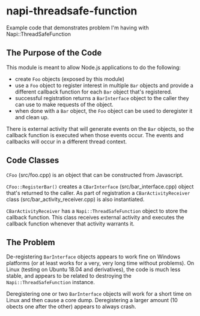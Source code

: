 # napi-threadsafe-function
Example code that demonstrates problem I'm having with Napi::ThreadSafeFunction

## The Purpose of the Code
This module is meant to allow Node.js applications to do the following:

- create `Foo` objects (exposed by this module)
- use a `Foo` object to register interest in multiple `Bar` objects and provide a different callback function for each `Bar` object that's registered.
- successful registration returns a `BarInterface` object to the caller they can use to make requests of the object.
- when done with a `Bar` object, the `Foo` object can be used to deregister it and clean up.

There is external activity that will generate events on the `Bar` objects, so the callback function is executed when those events occur.  The events and callbacks will occur in a different thread context.

## Code Classes

`CFoo` (src/foo.cpp) is an object that can be constructed from Javascript.

`CFoo::RegisterBar()` creates a `CBarInterface` (src/bar_interface.cpp) object that's returned to the caller. As part of registration a `CBarActivityReceiver` class (src/bar_activity_receiver.cpp) is also instantiated.

`CBarActivityReceiver` has a `Napi::ThreadSafeFunction` object to store the callback function.  This class receives external activity and executes the callback function whenever that activity warrants it.

## The Problem
De-registering `BarInterface` objects appears to work fine on Windows platforms (or at least works for a very, very long time without problems).  On Linux (testing on Ubuntu 18.04 and derivatives), the code is much less stable, and appears to be related to destroying the `Napi::ThreadSafeFunction` instance.

Deregistering one or two `BarInterface` objects will work for a short time on Linux and then cause a core dump.  Deregistering a larger amount (10 obects one after the other) appears to always crash.
